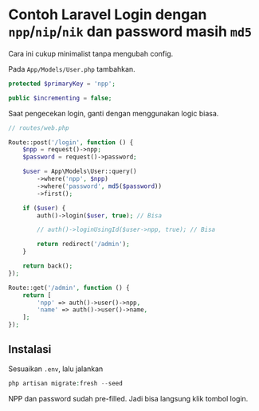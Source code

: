# Contoh Laravel Login dengan `npp`/`nip`/`nik` dan password masih `md5`

Cara ini cukup minimalist tanpa mengubah config.

Pada `App/Models/User.php` tambahkan.

```php
protected $primaryKey = 'npp';

public $incrementing = false;
```

Saat pengecekan login, ganti dengan menggunakan logic biasa.

```php
// routes/web.php

Route::post('/login', function () {
    $npp = request()->npp;
    $password = request()->password;

    $user = App\Models\User::query()
        ->where('npp', $npp)
        ->where('password', md5($password))
        ->first();

    if ($user) {
        auth()->login($user, true); // Bisa

        // auth()->loginUsingId($user->npp, true); // Bisa

        return redirect('/admin');
    }

    return back();
});

Route::get('/admin', function () {
    return [
        'npp' => auth()->user()->npp,
        'name' => auth()->user()->name,
    ];
});

```

## Instalasi

Sesuaikan `.env`, lalu jalankan

```php
php artisan migrate:fresh --seed
```

NPP dan password sudah pre-filled. Jadi bisa langsung klik tombol login.
